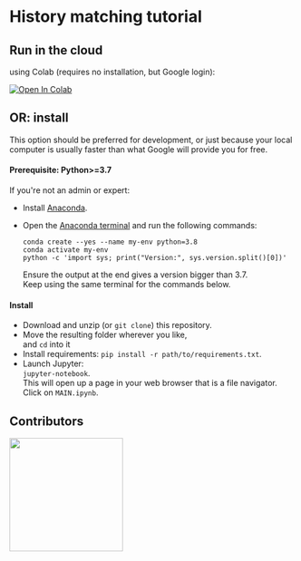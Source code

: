 # History matching tutorial

## Run in the cloud

using Colab (requires no installation, but Google login):

[![Open In Colab](https://colab.research.google.com/assets/colab-badge.svg)](http://colab.research.google.com/github/patricknraanes/HistoryMatching/blob/Colab)

## OR: install

This option should be preferred for development,
or just because your local computer is usually faster than what Google will provide you for free.

#### Prerequisite: Python>=3.7

If you're not an admin or expert:  

- Install [Anaconda](https://www.anaconda.com/download).
- Open the [Anaconda terminal](https://docs.conda.io/projects/conda/en/latest/user-guide/getting-started.html#starting-conda)
  and run the following commands:

      conda create --yes --name my-env python=3.8
      conda activate my-env
      python -c 'import sys; print("Version:", sys.version.split()[0])'

  Ensure the output at the end gives a version bigger than 3.7.  
  Keep using the same terminal for the commands below. 

#### Install

- Download and unzip (or `git clone`) this repository.
- Move the resulting folder wherever you like,  
  and `cd` into it
- Install requirements:
  `pip install -r path/to/requirements.txt`.
- Launch Jupyter:  
  `jupyter-notebook`.  
  This will open up a page in your web browser that is a file navigator.  
  Click on `MAIN.ipynb`.

## Contributors

<img src="https://norceresearch.s3.amazonaws.com/_1200x630_crop_center-center_none/norcelogo-metatag.jpg" height="200">
